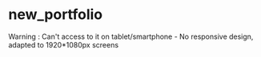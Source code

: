 # new_portfolio
Warning : Can't access to it on tablet/smartphone - No responsive design, adapted to 1920*1080px screens
